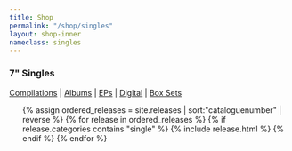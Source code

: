 ```yaml
---
title: Shop
permalink: "/shop/singles"
layout: shop-inner
nameclass: singles
---
```


<div class="singles">
    <h3>7" Singles</h3><div class="shop-nav"><a href="{{site.baseurl}}/shop/compilations">Compilations</a> |  <a href="{{site.baseurl}}/shop/albums">Albums</a> | <a href="{{site.baseurl}}/shop/eps">EPs</a> | <a href="{{site.baseurl}}/shop/digital">Digital</a> | <a href="{{site.baseurl}}/shop/boxsets">Box Sets</a></div>
    <ul class="single-list">
        {% assign ordered_releases = site.releases  | sort:"cataloguenumber" | reverse  %}
        {% for release in ordered_releases  %}
            {% if release.categories contains "single" %}
            {% include release.html %}
            {% endif %}
        {% endfor %} 
    </ul>
</div>


